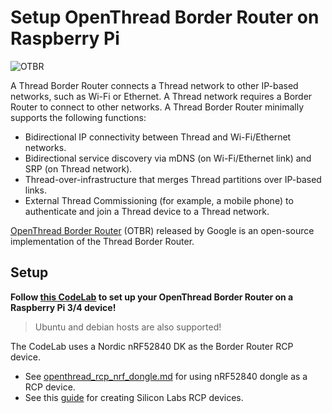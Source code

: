 # Setup OpenThread Border Router on Raspberry Pi

![OTBR](https://openthread.io/codelabs/openthread-border-router/img/699d673d05a55535.png)

A Thread Border Router connects a Thread network to other IP-based networks,
such as Wi-Fi or Ethernet. A Thread network requires a Border Router to connect
to other networks. A Thread Border Router minimally supports the following
functions:

-   Bidirectional IP connectivity between Thread and Wi-Fi/Ethernet networks.
-   Bidirectional service discovery via mDNS (on Wi-Fi/Ethernet link) and SRP
    (on Thread network).
-   Thread-over-infrastructure that merges Thread partitions over IP-based
    links.
-   External Thread Commissioning (for example, a mobile phone) to authenticate
    and join a Thread device to a Thread network.

[OpenThread Border Router](https://openthread.io/guides/border-router) (OTBR)
released by Google is an open-source implementation of the Thread Border Router.

## Setup

**Follow [this CodeLab](https://openthread.io/codelabs/openthread-border-router)
to set up your OpenThread Border Router on a Raspberry Pi 3/4 device!**

> Ubuntu and debian hosts are also supported!

The CodeLab uses a Nordic nRF52840 DK as the Border Router RCP device.

-   See [openthread_rcp_nrf_dongle.md](./openthread_rcp_nrf_dongle.md) for using nRF52840 dongle as a RCP device.
-   See this
[guide](https://www.silabs.com/documents/public/application-notes/an1256-using-sl-rcp-with-openthread-border-router.pdf)
for creating Silicon Labs RCP devices.

